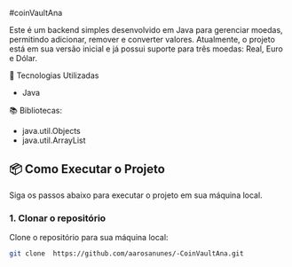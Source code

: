 #coinVaultAna


Este é um backend simples desenvolvido em Java para gerenciar moedas, permitindo adicionar, remover e converter valores.
Atualmente, o projeto está em sua versão inicial e já possui suporte para três moedas: Real, Euro e Dólar.

🚀 Tecnologias Utilizadas
- Java
  
📚 Bibliotecas:
- java.util.Objects
- java.util.ArrayList

## 📦 Como Executar o Projeto

Siga os passos abaixo para executar o projeto em sua máquina local.

### 1. Clonar o repositório

Clone o repositório para sua máquina local:

```sh
git clone  https://github.com/aarosanunes/-CoinVaultAna.git
